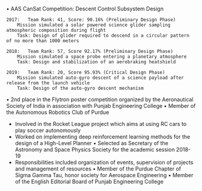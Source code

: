 <!-- ---
title: "Teaching experience 1"
collection: teaching
type: "Undergraduate course"
permalink: /teaching/2014-spring-teaching-1
venue: "University 1, Department"
date: 2014-01-01
location: "City, Country"
---

This is a description of a teaching experience. You can use markdown like any other post.

Heading 1
======

Heading 2
======

Heading 3
====== -->

•	AAS CanSat Competition:  Descent Control Subsystem Design 
 
    2017: 	Team Rank: 41, Score: 90.16% (Preliminary Design Phase) 
        Mission simulated a solar powered science glider sampling atmospheric composition during flight 
        Task: Design of glider required to descend in a circular pattern of no more than 1000 meters 
        
    2018: 	Team Rank: 57, Score 92.17% (Preliminary Design Phase) 
        Mission simulated a space probe entering a planetary atmosphere 
        Task: Design and stabilization of an aerobraking heatshield 
        
    2019: 	Team Rank: 20, Score 95.93% (Critical Design Phase) 
        Mission simulated auto-gyro descent of a science payload after release from the launch vehicle 
        Task: Design of the auto-gyro descent mechanism 
 	 
•	2nd place in the Flytron poster competition organized by the Aeronautical Society of India in association with Punjab Engineering College 
•	Member of the Autonomous Robotics Club of Purdue 
-	Involved in the Rocket League project which aims at using RC cars to play soccer autonomously 
-	Worked on implementing deep reinforcement learning methods for the design of a High-Level Planner 
•	Selected as Secretary of the Astronomy and Space Physics Society for the academic session 2018-19 
-	Responsibilities included organization of events, supervision of projects and management of resources 
•	Member of the Purdue Chapter of Sigma Gamma Tau, honor society for Aerospace Engineering 
•	Member of the English Editorial Board of Punjab Engineering College 
